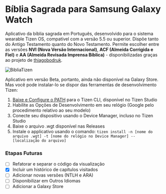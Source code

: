# Bíblia Sagrada para Samsung Galaxy Watch

Aplicativo da bíblia sagrada em Português, desenvolvido para o sistema wearable Tizen OS, compatível com a versão 5.5 ou superior. Dispõe tanto do Antigo Testamento quanto do Novo Testamento. Permite escolher entre as versões **NVI (Nova Versão Internacional)**, **ACF (Almeida Corrigida e Fiel)** e **AA (Almeida Revisada Imprensa Bíblica)** - disponibilizadas graças ao projeto de [thiagobodruk](https://github.com/thiagobodruk/biblia). 

![BibliaTizen](https://i.imgur.com/n88bOZP.jpg)

Aplicativo em versão Beta, portanto, ainda não disponível na Galaxy Store. Mas você pode instalar-lo se dispor das ferramentas de desenvolvimento Tizen:


1. [Baixe e Configure o PATH](https://developer.tizen.org/development/tizen-studio/web-tools/cli) para o Tizen CLI, disponível no Tizen Studio
2. Habilite as Opções de Desenvolvimento em seu relógio (Google pelo procedimento relativo ao seu modelo)
3. Conecte seu dispositivo usando o Device Manager, incluso no Tizen Studio
4. Baixe o arquivo .wgt disponível nas Releases
5. Instale o applicativo usando o comando:
    `tizen install -n [nome do arquivo .wgt] -t [nome do relógio no Device Manager] -- [localização do arquivo]`





### Etapas Futuras

- [ ] Refatorar e separar o código da visualização
- [x] Incluir um histórico de capítulos visitados
- [ ] Adicionar novas versões (NTLH e ARA)
- [ ] Disponibilizar em Outros Idiomas
- [ ] Adicionar a Galaxy Store
